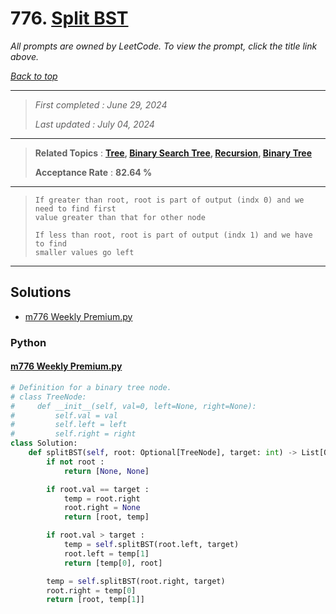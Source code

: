 # 776. [Split BST](<https://leetcode.com/problems/split-bst>)

*All prompts are owned by LeetCode. To view the prompt, click the title link above.*

*[Back to top](<../README.md>)*

------

> *First completed : June 29, 2024*
>
> *Last updated : July 04, 2024*

------

> **Related Topics** : **[Tree](<by_topic/Tree.md>), [Binary Search Tree](<by_topic/Binary Search Tree.md>), [Recursion](<by_topic/Recursion.md>), [Binary Tree](<by_topic/Binary Tree.md>)**
>
> **Acceptance Rate** : **82.64 %**

------

> ```
> If greater than root, root is part of output (indx 0) and we need to find first 
> value greater than that for other node
> 
> If less than root, root is part of output (indx 1) and we have to find
> smaller values go left
> ```

------

## Solutions

- [m776 Weekly Premium.py](<../my-submissions/m776 Weekly Premium.py>)
### Python
#### [m776 Weekly Premium.py](<../my-submissions/m776 Weekly Premium.py>)
```Python
# Definition for a binary tree node.
# class TreeNode:
#     def __init__(self, val=0, left=None, right=None):
#         self.val = val
#         self.left = left
#         self.right = right
class Solution:
    def splitBST(self, root: Optional[TreeNode], target: int) -> List[Optional[TreeNode]]:
        if not root :
            return [None, None]

        if root.val == target :
            temp = root.right
            root.right = None
            return [root, temp]

        if root.val > target :
            temp = self.splitBST(root.left, target)
            root.left = temp[1]
            return [temp[0], root]

        temp = self.splitBST(root.right, target)
        root.right = temp[0]
        return [root, temp[1]]
```

